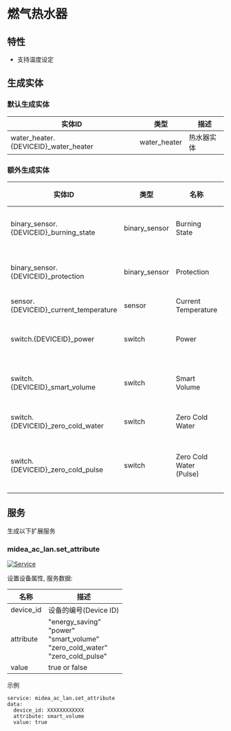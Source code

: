 # 燃气热水器
## 特性
- 支持温度设定

## 生成实体
### 默认生成实体
| 实体ID                                 | 类型           | 描述    |
|--------------------------------------|--------------|-------|
| water_heater.{DEVICEID}_water_heater | water_heater | 热水器实体 |

### 额外生成实体

| 实体ID                                   | 类型            | 名称                      | 描述      |
|----------------------------------------|---------------|-------------------------|---------|
| binary_sensor.{DEVICEID}_burning_state | binary_sensor | Burning State           | 燃烧状态    |
| binary_sensor.{DEVICEID}_protection    | binary_sensor | Protection              | 安全防护    |
| sensor.{DEVICEID}_current_temperature  | sensor        | Current Temperature     | 温度      |
| switch.{DEVICEID}_power                | switch        | Power                   | 电源开关    |
| switch.{DEVICEID}_smart_volume         | switch        | Smart Volume            | 智能变容    |
| switch.{DEVICEID}_zero_cold_water      | switch        | Zero Cold Water         | 零冷水     |
| switch.{DEVICEID}_zero_cold_pulse      | switch        | Zero Cold Water (Pulse) | 零冷水(点动) |

## 服务
生成以下扩展服务

### midea_ac_lan.set_attribute

[![Service](https://my.home-assistant.io/badges/developer_call_service.svg)](https://my.home-assistant.io/redirect/developer_call_service/?service=midea_ac_lan.set_attribute)

设置设备属性, 服务数据:

| 名称        | 描述                                                                                          |
|-----------|---------------------------------------------------------------------------------------------|
| device_id | 设备的编号(Device ID)                                                                            |
| attribute | "energy_saving"<br/>"power"<br />"smart_volume"<br/>"zero_cold_water"<br/>"zero_cold_pulse" |
| value     | true or false                                                                               |

示例
```
service: midea_ac_lan.set_attribute
data:
  device_id: XXXXXXXXXXXX
  attribute: smart_volume
  value: true
```